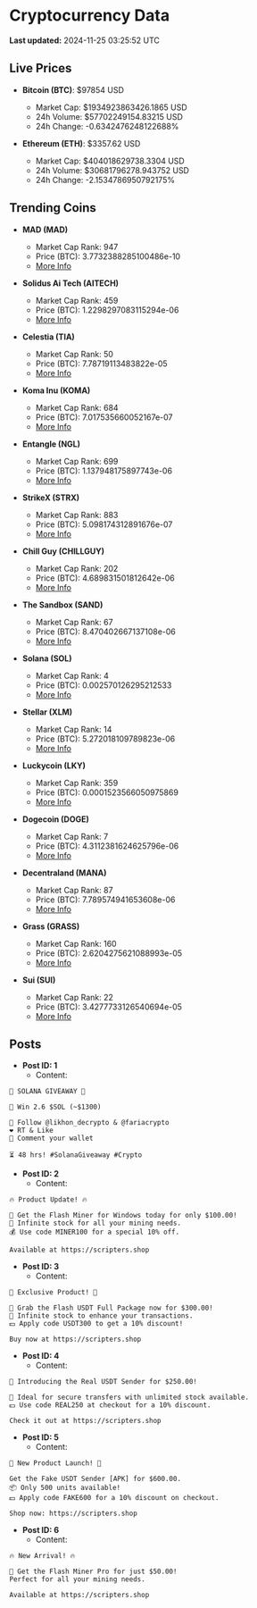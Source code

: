 # Cryptocurrency Data

**Last updated:** 2024-11-25 03:25:52 UTC

## Live Prices
- **Bitcoin (BTC)**: $97854 USD
  - Market Cap: $1934923863426.1865 USD
  - 24h Volume: $57702249154.83215 USD
  - 24h Change: -0.6342476248122688%

- **Ethereum (ETH)**: $3357.62 USD
  - Market Cap: $404018629738.3304 USD
  - 24h Volume: $30681796278.943752 USD
  - 24h Change: -2.1534786950792175%

## Trending Coins
- **MAD (MAD)**
  - Market Cap Rank: 947
  - Price (BTC): 3.7732388285100486e-10
  - [More Info](https://www.coingecko.com/en/coins/mad-2)

- **Solidus Ai Tech (AITECH)**
  - Market Cap Rank: 459
  - Price (BTC): 1.2298297083115294e-06
  - [More Info](https://www.coingecko.com/en/coins/solidus-ai-tech)

- **Celestia (TIA)**
  - Market Cap Rank: 50
  - Price (BTC): 7.78719113483822e-05
  - [More Info](https://www.coingecko.com/en/coins/celestia)

- **Koma Inu (KOMA)**
  - Market Cap Rank: 684
  - Price (BTC): 7.017535660052167e-07
  - [More Info](https://www.coingecko.com/en/coins/koma-inu)

- **Entangle (NGL)**
  - Market Cap Rank: 699
  - Price (BTC): 1.137948175897743e-06
  - [More Info](https://www.coingecko.com/en/coins/entangle)

- **StrikeX (STRX)**
  - Market Cap Rank: 883
  - Price (BTC): 5.098174312891676e-07
  - [More Info](https://www.coingecko.com/en/coins/strike-x)

- **Chill Guy (CHILLGUY)**
  - Market Cap Rank: 202
  - Price (BTC): 4.689831501812642e-06
  - [More Info](https://www.coingecko.com/en/coins/chill-guy)

- **The Sandbox (SAND)**
  - Market Cap Rank: 67
  - Price (BTC): 8.470402667137108e-06
  - [More Info](https://www.coingecko.com/en/coins/the-sandbox)

- **Solana (SOL)**
  - Market Cap Rank: 4
  - Price (BTC): 0.002570126295212533
  - [More Info](https://www.coingecko.com/en/coins/solana)

- **Stellar (XLM)**
  - Market Cap Rank: 14
  - Price (BTC): 5.272018109789823e-06
  - [More Info](https://www.coingecko.com/en/coins/stellar)

- **Luckycoin (LKY)**
  - Market Cap Rank: 359
  - Price (BTC): 0.0001523566050975869
  - [More Info](https://www.coingecko.com/en/coins/luckycoin)

- **Dogecoin (DOGE)**
  - Market Cap Rank: 7
  - Price (BTC): 4.3112381624625796e-06
  - [More Info](https://www.coingecko.com/en/coins/dogecoin)

- **Decentraland (MANA)**
  - Market Cap Rank: 87
  - Price (BTC): 7.789574941653608e-06
  - [More Info](https://www.coingecko.com/en/coins/decentraland)

- **Grass (GRASS)**
  - Market Cap Rank: 160
  - Price (BTC): 2.6204275621088993e-05
  - [More Info](https://www.coingecko.com/en/coins/grass)

- **Sui (SUI)**
  - Market Cap Rank: 22
  - Price (BTC): 3.4277733126540694e-05
  - [More Info](https://www.coingecko.com/en/coins/sui)

## Posts
- **Post ID: 1**
  - Content:
```
🚀 SOLANA GIVEAWAY 🚀

🎁 Win 2.6 $SOL (~$1300)

🤝 Follow @likhon_decrypto & @fariacrypto
❤️ RT & Like
💬 Comment your wallet

⏳ 48 hrs! #SolanaGiveaway #Crypto
```

- **Post ID: 2**
  - Content:
```
🔥 Product Update! 🔥

🚀 Get the Flash Miner for Windows today for only $100.00!
🔋 Infinite stock for all your mining needs.
💰 Use code MINER100 for a special 10% off.

Available at https://scripters.shop
```

- **Post ID: 3**
  - Content:
```
🎁 Exclusive Product! 🎁

💸 Grab the Flash USDT Full Package now for $300.00!
🎉 Infinite stock to enhance your transactions.
💵 Apply code USDT300 to get a 10% discount!

Buy now at https://scripters.shop
```

- **Post ID: 4**
  - Content:
```
💎 Introducing the Real USDT Sender for $250.00!

💼 Ideal for secure transfers with unlimited stock available.
💵 Use code REAL250 at checkout for a 10% discount.

Check it out at https://scripters.shop
```

- **Post ID: 5**
  - Content:
```
🚀 New Product Launch! 🚀

Get the Fake USDT Sender [APK] for $600.00.
📦 Only 500 units available!
💵 Apply code FAKE600 for a 10% discount on checkout.

Shop now: https://scripters.shop
```

- **Post ID: 6**
  - Content:
```
🔥 New Arrival! 🔥

💸 Get the Flash Miner Pro for just $50.00!
Perfect for all your mining needs.

Available at https://scripters.shop
```

